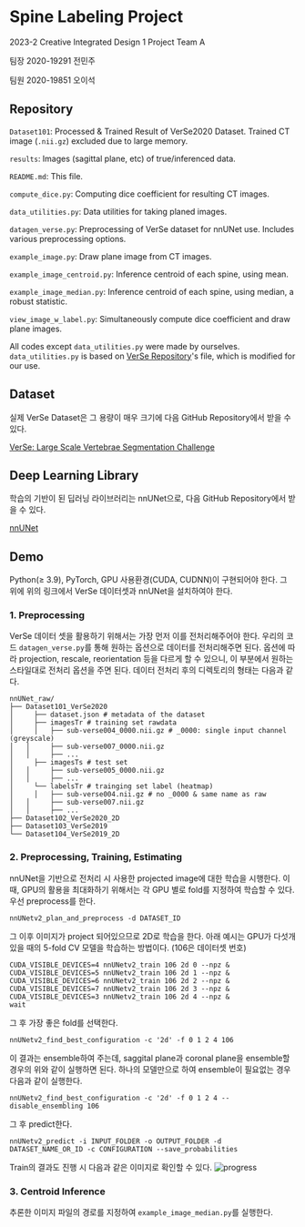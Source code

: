 # Spine Labeling Project
2023-2 Creative Integrated Design 1 Project Team A

팀장 2020-19291 전민주

팀원 2020-19851 오이석

## Repository
`Dataset101`: Processed & Trained Result of VerSe2020 Dataset. Trained CT image (`.nii.gz`) excluded due to large memory.   

`results`: Images (sagittal plane, etc) of true/inferenced data. 

`README.md`: This file.

`compute_dice.py`: Computing dice coefficient for resulting CT images.

`data_utilities.py`: Data utilities for taking planed images.

`datagen_verse.py`: Preprocessing of VerSe dataset for nnUNet use. Includes various preprocessing options.

`example_image.py`: Draw plane image from CT images.

`example_image_centroid.py`: Inference centroid of each spine, using mean.

`example_image_median.py`: Inference centroid of each spine, using median, a robust statistic.

`view_image_w_label.py`: Simultaneously compute dice coefficient and draw plane images.

All codes except `data_utilities.py` were made by ourselves. `data_utilities.py` is based on [VerSe Repository](https://github.com/anjany/verse)'s file, which is modified for our use.

## Dataset
실제 VerSe Dataset은 그 용량이 매우 크기에 다음 GitHub Repository에서 받을 수 있다.

[VerSe: Large Scale Vertebrae Segmentation Challenge](https://github.com/anjany/verse)

## Deep Learning Library

학습의 기반이 된 딥러닝 라이브러리는 nnUNet으로, 다음 GitHub Repository에서 받을 수 있다.

[nnUNet](https://github.com/MIC-DKFZ/nnUNet)

## Demo

Python(≥ 3.9), PyTorch, GPU 사용환경(CUDA, CUDNN)이 구현되어야 한다. 그 위에 위의 링크에서 VerSe 데이터셋과 nnUNet을 설치하여야 한다.

### 1. Preprocessing

VerSe 데이터 셋을 활용하기 위해서는 가장 먼저 이를 전처리해주어야 한다. 우리의 코드 `datagen_verse.py`를 통해 원하는 옵션으로 데이터를 전처리해주면 된다. 옵션에 따라 projection, rescale, reorientation 등을 다르게 할 수 있으니, 이 부분에서 원하는 스타일대로 전처리 옵션을 주면 된다. 데이터 전처리 후의 디렉토리의 형태는 다음과 같다.

```
nnUNet_raw/
├── Dataset101_VerSe2020
│	  ├── dataset.json # metadata of the dataset
│	  ├── imagesTr # training set rawdata
│	  │   ├── sub-verse004_0000.nii.gz # _0000: single input channel (greyscale)
│   │	  ├── sub-verse007_0000.nii.gz
│   │	  ├── ...
│	  ├── imagesTs # test set
│   │	  ├── sub-verse005_0000.nii.gz
│   │	  ├── ...
│	  └── labelsTr # trainging set label (heatmap)
│	  │   ├── sub-verse004.nii.gz # no _0000 & same name as raw
│   │	  ├── sub-verse007.nii.gz
│   │	  ├── ...
├── Dataset102_VerSe2020_2D
├── Dataset103_VerSe2019
└── Dataset104_VerSe2019_2D
```

### 2. Preprocessing, Training, Estimating

nnUNet을 기반으로 전처리 시 사용한 projected image에 대한 학습을 시행한다. 이때, GPU의 활용을 최대화하기 위해서는 각 GPU 별로 fold를 지정하여 학습할 수 있다. 우선 preprocess를 한다.

```
nnUNetv2_plan_and_preprocess -d DATASET_ID
```

그 이후 이미지가 project 되어있으므로 2D로 학습을 한다. 아래 예시는 GPU가 다섯개 있을 때의 5-fold CV 모델을 학습하는 방법이다. (106은 데이터셋 번호)

```
CUDA_VISIBLE_DEVICES=4 nnUNetv2_train 106 2d 0 --npz & 
CUDA_VISIBLE_DEVICES=5 nnUNetv2_train 106 2d 1 --npz & 
CUDA_VISIBLE_DEVICES=6 nnUNetv2_train 106 2d 2 --npz & 
CUDA_VISIBLE_DEVICES=7 nnUNetv2_train 106 2d 3 --npz &
CUDA_VISIBLE_DEVICES=3 nnUNetv2_train 106 2d 4 --npz &
wait
```

그 후 가장 좋은 fold를 선택한다.

```
nnUNetv2_find_best_configuration -c '2d' -f 0 1 2 4 106
```

이 결과는 ensemble하여 주는데, saggital plane과 coronal plane을 ensemble할 경우의 위와 같이 실행하면 된다. 하나의 모델만으로 하여 ensemble이 필요없는 경우 다음과 같이 실행한다.

```
nnUNetv2_find_best_configuration -c '2d' -f 0 1 2 4 --disable_ensembling 106
```

그 후 predict한다.

```
nnUNetv2_predict -i INPUT_FOLDER -o OUTPUT_FOLDER -d DATASET_NAME_OR_ID -c CONFIGURATION --save_probabilities
```

Train의 결과도 진행 시 다음과 같은 이미지로 확인할 수 있다.
![progress](https://github.com/isaac0622/SpineProject/assets/88360025/2af18a20-4852-49c0-b326-60101b7c5205)

### 3. Centroid Inference

추론한 이미지 파일의 경로를 지정하여 `example_image_median.py`를 실행한다.
